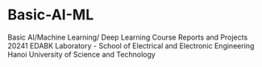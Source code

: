 # Basic-AI-ML
 Basic AI/Machine Learning/ Deep Learning Course Reports and Projects 20241
 EDABK Laboratory - School of Electrical and Electronic Engineering
 Hanoi University of Science and Technology 
